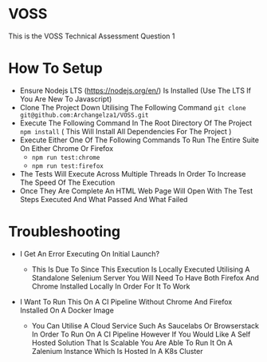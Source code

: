 # VOSS

This is the VOSS Technical Assessment Question 1

# How To Setup

- Ensure Nodejs LTS (https://nodejs.org/en/) Is Installed (Use The LTS If You Are New To Javascript)
- Clone The Project Down Utilising The Following Command `git clone git@github.com:Archangelza1/VOSS.git`
- Execute The Following Command In The Root Directory Of The Project `npm install` ( This Will Install All Dependencies For The Project )
- Execute Either One Of The Following Commands To Run The Entire Suite On Either Chrome Or Firefox 
  - `npm run test:chrome`
  - `npm run test:firefox`
- The Tests Will Execute Across Multiple Threads In Order To Increase The Speed Of The Execution
- Once They Are Complete An HTML Web Page Will Open With The Test Steps Executed And What Passed And What Failed

# Troubleshooting

- I Get An Error Executing On Initial Launch?
  - This Is Due To Since This Execution Is Locally Executed Utilising A Standalone Selenium Server You Will Need To Have Both Firefox And Chrome Installed Locally In Order For It To Work
 
- I Want To Run This On A CI Pipeline Without Chrome And Firefox Installed On A Docker Image
  - You Can Utilise A Cloud Service Such As Saucelabs Or Browserstack In Order To Run On A CI Pipeline However If You Would Like A Self Hosted Solution That Is Scalable You Are Able To Run It On A Zalenium Instance Which Is Hosted In A K8s Cluster

